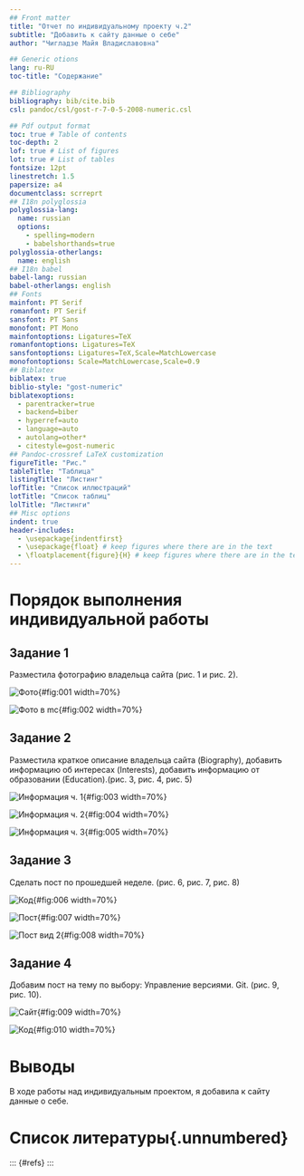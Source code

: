 ```yaml
---
## Front matter
title: "Отчет по индивидуальному проекту ч.2"
subtitle: "Добавить к сайту данные о себе"
author: "Чигладзе Майя Владиславовна"

## Generic otions
lang: ru-RU
toc-title: "Содержание"

## Bibliography
bibliography: bib/cite.bib
csl: pandoc/csl/gost-r-7-0-5-2008-numeric.csl

## Pdf output format
toc: true # Table of contents
toc-depth: 2
lof: true # List of figures
lot: true # List of tables
fontsize: 12pt
linestretch: 1.5
papersize: a4
documentclass: scrreprt
## I18n polyglossia
polyglossia-lang:
  name: russian
  options:
    - spelling=modern
    - babelshorthands=true
polyglossia-otherlangs:
  name: english
## I18n babel
babel-lang: russian
babel-otherlangs: english
## Fonts
mainfont: PT Serif
romanfont: PT Serif
sansfont: PT Sans
monofont: PT Mono
mainfontoptions: Ligatures=TeX
romanfontoptions: Ligatures=TeX
sansfontoptions: Ligatures=TeX,Scale=MatchLowercase
monofontoptions: Scale=MatchLowercase,Scale=0.9
## Biblatex
biblatex: true
biblio-style: "gost-numeric"
biblatexoptions:
  - parentracker=true
  - backend=biber
  - hyperref=auto
  - language=auto
  - autolang=other*
  - citestyle=gost-numeric
## Pandoc-crossref LaTeX customization
figureTitle: "Рис."
tableTitle: "Таблица"
listingTitle: "Листинг"
lofTitle: "Список иллюстраций"
lotTitle: "Список таблиц"
lolTitle: "Листинги"
## Misc options
indent: true
header-includes:
  - \usepackage{indentfirst}
  - \usepackage{float} # keep figures where there are in the text
  - \floatplacement{figure}{H} # keep figures where there are in the text
---
```


# **Порядок выполнения индивидуальной работы**

## Задание 1

Разместила фотографию владельца сайта (рис. 1 и рис. 2).

![Фото](image/1.png){#fig:001 width=70%}

![Фото в mc](image/2.png){#fig:002 width=70%}

## Задание 2

Разместила краткое описание владельца сайта (Biography), добавить информацию об интересах (Interests), добавить информацию от образовании (Education).(рис. 3, рис. 4, рис. 5)

![Информация ч. 1](image/3.png){#fig:003 width=70%}

![Информация ч. 2](image/4.png){#fig:004 width=70%}

![Информация ч. 3](image/5.png){#fig:005 width=70%}

## Задание 3

Сделать пост по прошедшей неделе. (рис. 6, рис. 7, рис. 8)

![Код](image/6.png){#fig:006 width=70%}

![Пост](image/7.png){#fig:007 width=70%}

![Пост вид 2](image/8.png){#fig:008 width=70%}

## Задание 4

Добавим пост на тему по выбору: Управление версиями. Git. (рис. 9, рис. 10).

![Сайт](image/9.png){#fig:009 width=70%}

![Код](image/10.png){#fig:010 width=70%}

# **Выводы**

В ходе работы над индивидуальным проектом, я добавила к сайту данные о себе.

# Список литературы{.unnumbered}

::: {#refs}
:::


